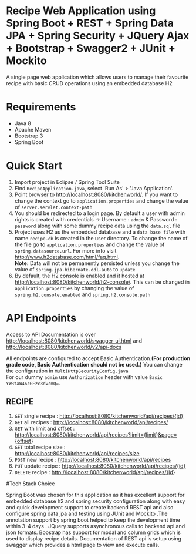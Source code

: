 # Recipe Web Application using Spring Boot + REST + Spring Data JPA + Spring Security + JQuery Ajax + Bootstrap + Swagger2 + JUnit + Mockito
A single page web application which allows users to manage their favourite recipe with basic CRUD operations using an embedded database H2
# Requirements
<ul>
  <li>Java 8</li>
  <li>Apache Maven</li>
  <li>Bootstrap 3</li>
  <li>Spring Boot</li>
</ul>

# Quick Start
<ol>
<li>Import project in Eclipse / Spring Tool Suite</li>
<li>Find <code>RecipeApplication.java</code>, select 'Run As' > 'Java Application'.</li>
<li>Point browser to <a href="http://localhost:8080/kitchenworld/">http://localhost:8080/kitchenworld/</a>. If you want to change the context go to <code>application.properties</code> and change the value of <code>server.servlet.context-path</code></li>
<li>You should be redirected to a login page. By default a user with admin rights is created with credentials -> Username :  <code>admin</code> & Password : <code>password</code>
along with some dummy recipe data using the <code>data.sql</code> file</li>
<li>Project uses H2 as the embedded database and a <code>data base file</code> with name <code>recipe-db</code> is created in the user directory. To change the name of the file go to <code>application.properties</code> and change the value of <code>spring.datasource.url</code>. For more info visit <a href="http://www.h2database.com/html/faq.html">http://www.h2database.com/html/faq.html</a>.<br>  
<b>Note:</b>  Data will not be permanently persisted unless you change the value of <code>spring.jpa.hibernate.ddl-auto</code>  to <code>update</code></li>
<li>By default, the H2 console is enabled and it hosted at <a href="http://localhost:8080/kitchenworld/h2-console/">http://localhost:8080/kitchenworld/h2-console/</a>. This can be changed in <code>application.properties</code> by changing the value of <code>spring.h2.console.enabled</code> and <code>spring.h2.console.path</code></li>
</ol>

# API Endpoints
Access to API Documentation is over <a href="http://localhost:8080/kitchenworld/swagger-ui.html">http://localhost:8080/kitchenworld/swagger-ui.html</a> and <a href="http://localhost:8080/kitchenworld/v2/api-docs">http://localhost:8080/kitchenworld/v2/api-docs</a>

All endpoints are configured to accept Basic Authentication.<b>(For production grade code, Basic Authentication should not be used.)</b> You can change the configuration in <code>MultiHttpSecurityConfig.java</code><br> For our dummy <code>admin</code> use <code>Authorization</code> header with value <code>Basic YWRtaW46cGFzc3dvcmQ=</code>.
## RECIPE
<ol>
<li><code>GET</code> single recipe : <a href="#">http://localhost:8080/kitchenworld/api/recipes/{id}</a></li>
<li><code>GET</code> all recipes : <a href="#">http://localhost:8080/kitchenworld/api/recipes/</a></li>
<li><code>GET</code> with limit and offset : <a href="#">http://localhost:8080/kitchenworld/api/recipes?limit={limit}&page={offset}</a></li>
<li><code>GET</code> total recipe size : <a href="#">http://localhost:8080/kitchenworld/api/recipes/size</a></li>
<li><code>POST</code> new recipe : <a href="#">http://localhost:8080/kitchenworld/api/recipes</a></li>
<li><code>PUT</code> update recipe : <a href="#">http://localhost:8080/kitchenworld/api/recipes/{id}</a></li>
<li><code>DELETE</code> recipe : <a href="#">http://localhost:8080/kitchenworld/api/recipes/{id}</a></li>
</ol>

#Tech Stack Choice

Spring Boot was chosen for this application as it has excellent support for embedded database h2 and spring security configuration along with easy and quick development support to create backend REST api and also configure spring data jpa and testing using JUnit and Mockito .The annotation support by spring boot helped to keep the development time within 3-4 days . JQuery supports asynchronous calls to backend api and json formats. Boostrap has support for modal and column grids which is used to display recipe details. Documentation of REST api is setup using swagger which provides a html page to view and execute calls. 
